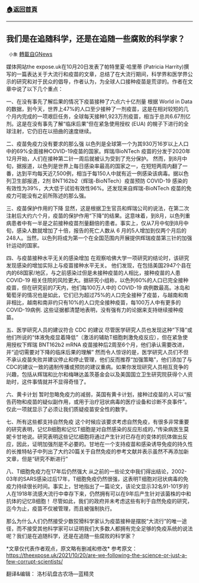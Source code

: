 ###  [:house:返回首頁](https://github.com/ourhimalayas/txt)
---


## 我们是在追随科学，还是在追随一些腐败的科学家？
` 小象` [轉載自GNews](https://gnews.org/zh-hans/1612127/)

媒体网站the expose.uk在10月20日发表了帕特里夏·哈里蒂 (Patricia Harrity)撰写的一篇表达关于大流行和疫苗的文章，总结了在大流行期间，科学界和医学界公示的研究和对于民众的倡导，作者认为，为全球人口接种疫苗是荒谬的。作者在文章中说了以下几个重点：

一、在没有事先了解后果的情况下疫苗接种了六点六十亿剂量
 根据 World in Data的数据，到今天，世界上47%的人口至少接种了一剂疫苗，这是在相对较短的几个月内完成的一项艰巨任务，全球每天接种1,923万剂疫苗，相当于总共6.67剂亿剂。这是在没有事先了解“临床后果”但在紧急使用授权 (EUA) 的幌子下进行的全球注射，它仍旧在以扭曲的速度继续。

二、疫苗免疫力没有要求的那么强
 以色列是全球第一个为其930万16岁以上人口中的69%全面接种COVID-19疫苗的国家。辉瑞/BioNTech 疫苗的分发于2020年12月开始，人们在接种第二针一周后就被认为受到了充分保护。
 然而，到8月中旬，据报道，以色列是世界上每日感染率最高的国家之一，在短短两周内翻了一番，达到平均每天近7,500例，相当于每150人中就有近一例感染该病毒。据以色列卫生部报道，2剂 BNT162b2（辉瑞-BioNTech）疫苗预防 COVID-19 感染的有效性为39%，大大低于试验有效性96%。还发现来自辉瑞-BioNTech 疫苗的免疫力可能没有之前所陈述的那么强。

三、疫苗保护作用的下降
 显然，这是根据卫生官员和辉瑞公司的说法，在第二次注射后大约六个月，疫苗的保护作用“下降”的结果。这意味着，到8月，以色列重病患者中有一半是之前接种疫苗剂量翻倍的患者。事实上，仅从7月中旬到8月中旬，感染人数就增加了十倍，报告的死亡人数从 6 月的5人增加到仅两个月后的248人。当然，以色列将成为第一个在全国范围内开展提供辉瑞疫苗第三针的加强针运动的国家。

四、与疫苗接种水平无关的感染增加
 在观察哈佛大学一项研究的结论时，该研究发现感染的增加实际上与疫苗接种水平无关。
 他们发现，在包括美国2947个县在内的68国家/地区，与之前感染过但是未接种疫苗的人相比，接种疫苗的人患 COVID-19 相关住院的风险更大。据研究小组称，以色列60%的人口已完全接种疫苗，但在研究前的7天内，他们每100万人中的 COVID-19 病例数最高。冰岛和葡萄牙的情况也是如此，它们已为超过75%的人口完全接种了疫苗，与越南和南非相比，越南和南非约只有10%的人口完全接种疫苗，每100万人中有更多的COVID-19病例. 这些证据都清楚地表明，没有强有力的论据来支持继续接种疫苗。

五、医学研究人员的建议符合 CDC 的建议
 尽管医学研究人员也发现这种“下降”或他们所说的“体液免疫显着降低”（激活的辅助T细胞刺激免疫反应），但在紧急使用授权下辉瑞 BNT162b2 mRNA 疫苗接种后2周至6个月，他们承认需要改进，并“迫切需要对下降的临床后果的理解”
 然而令人惊讶的是，医学研究人员们不但不承认疫苗失败并建议停止和停止管理，他们反而推荐“加强策略”，他们添加了与CDC的建议一致的遏制传播或预防的建议重病。如果你发现研究人员相互竞争的兴趣，包括从辉瑞和比尔和梅琳达盖茨基金会以及美国国立卫生研究院获得个人资助时，这件事情就并不显得奇怪了。

六、黄卡计划
 暂时忽略免疫力的减弱，英国有黄卡计划，接种过疫苗的人可以“报告药物和疫苗的疑似副作用，或用于治疗冠状病毒的医疗设备和诊断不良事件”。仅此一项就显示了必须让我们质疑疫苗安全性的数字。

七、所有这些都支持自然免疫
 这个时候应该要求考虑自然免疫，有很多非常重要的研究表明，记忆B细胞和记忆T细胞是对自然感染的反应形成的，”传染病医生莫妮卡甘地说。研究表明这些记忆细胞将通过产生针对已存在的变体的抗体做出反应，因此，证明加强剂是不必要的。甘地在一个支持疫苗和感染诱导免疫的持久性的长推特帖子中列出了大约20篇关于自然免疫的参考文献并表示虽然不再添加新文章，但是“研究不断进行”

八、T细胞免疫力在17年后仍然强大
 从之前的一些论文中我们得出结论，2002-03年的SARS感染过后17年，T细胞免疫仍然很强，这表明T细胞对冠状病毒的免疫力持续很长时间。事实上，甘地指出了一篇论文，该论文显示32名91-101岁的人在1918年流感大流行中幸存下来，仍然拥有可以在9年后产生针对该菌株的中和抗体的记忆B细胞！
 尽管如此，我们的政府并未考虑这些有利于自然免疫的研究，迄今为止，疫苗不仅被管理，而且被强制执行。

那么为什么人们仍然接受少数狡猾科学家认为疫苗接种是摆脱“大流行”的唯一途径，而不接受其他科学家可以证明我们大多数人都拥有完全足够的免疫系统的说法呢？我们是在追随科学，还是在追随一些腐败的科学家？

\*文章仅代表作者观点，原文略有删减和修改\*
 参考原文：https://theexpose.uk/2021/10/20/are-we-following-the-science-or-just-a-few-corrupt-scientists/

翻译&编辑： 洛杉矶盘古农场—蓝精灵
